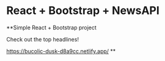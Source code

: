 # React + Bootstrap + NewsAPI 

**Simple React + Bootstrap project

Check out the top headlines!

https://bucolic-dusk-d8a9cc.netlify.app/
**
